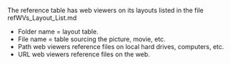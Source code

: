 The reference table has web viewers on its layouts listed in the file refWVs_Layout_List.md

* Folder name = layout table.
* File name = table sourcing the picture, movie, etc.
* Path web viewers reference files on local hard drives, computers, etc.
* URL web viewers reference files on the web.

